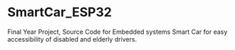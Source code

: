 # SmartCar_ESP32
Final Year Project, Source Code for Embedded systems Smart Car for easy accessibility of disabled and elderly drivers.
